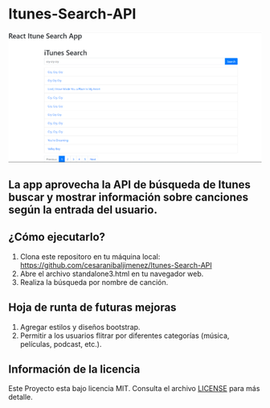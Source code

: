 # Itunes-Search-API
![ItunesAPI](https://github.com/cesaranibaljimenez/Itunes-Search-API/blob/main/ItunesAPI.png)
## La app aprovecha la API de búsqueda de Itunes buscar y mostrar información sobre canciones según la entrada del usuario.

## ¿Cómo ejecutarlo?
  1. Clona este repositoro en tu máquina local: https://github.com/cesaranibaljimenez/Itunes-Search-API
  2. Abre el archivo standalone3.html en tu navegador web.
  3. Realiza la búsqueda por nombre de canción.

## Hoja de runta de futuras mejoras

  1. Agregar estilos y diseños bootstrap.
  2. Permitir a los usuarios flitrar por diferentes categorías (música, películas, podcast, etc.).

## Información de la licencia
Este Proyecto esta bajo licencia MIT. Consulta el archivo [LICENSE](./LICENSE) para más detalle.
     
